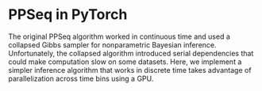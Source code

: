 # PPSeq in PyTorch

The original PPSeq algorithm worked in continuous time and used a collapsed Gibbs sampler for nonparametric Bayesian inference. Unfortunately, the collapsed algorithm introduced serial dependencies that could make computation slow on some datasets. Here, we implement a simpler inference algorithm that works in discrete time takes advantage of parallelization across time bins using a GPU.
